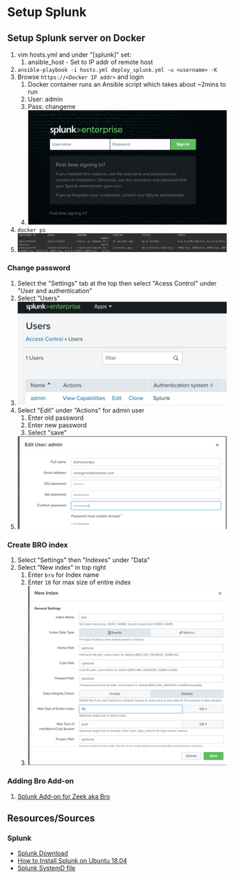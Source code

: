 # Setup Splunk

## Setup Splunk server on Docker

1. vim hosts.yml and under "[splunk]" set:
    1. ansible_host - Set to IP addr of remote host
1. `ansible-playbook -i hosts.yml deploy_splunk.yml -u <username> -K`
1. Browse `https://<Docker IP addr>` and login
    1. Docker container runs an Ansible script which takes about ~2mins to run
    1. User: admin
    1. Pass: changeme
    1. ![Docker ps - Splunk](../../.img/splunk-login.png)
1. `docker ps`
1. ![Docker ps - Splunk](../../.img/docker-ps.png)

### Change password

1. Select the "Settings" tab at the top then select "Acess Control" under "User and authentication"
1. Select "Users"
1. ![Docker ps - Splunk](../../.img/splunk-users.png)
1. Select "Edit" under "Actions" for admin user
    1. Enter old password
    1. Enter new password
    1. Select "save"
1. ![Docker ps - Splunk](../../.img/splunk-passwd.png)

### Create BRO index

1. Select "Settings" then "Indexes" under "Data"
1. Select "New index" in top right
    1. Enter `bro` for Index name
    1. Enter `10` for max size of entire index
    1. ![Docker ps - Splunk](../../.img/splunk-index.png)

### Adding Bro Add-on

1. [Splunk Add-on for Zeek aka Bro](https://splunkbase.splunk.com/app/1617/)

## Resources/Sources

### Splunk

* [Splunk Download](https://www.splunk.com/en_us/download)
* [How to Install Splunk on Ubuntu 18.04](https://linoxide.com/linux-how-to/install-splunk-ubuntu/)
* [Splunk SystemD file](https://answers.splunk.com/answers/59662/is-there-a-systemd-unit-file-for-splunk.html)
